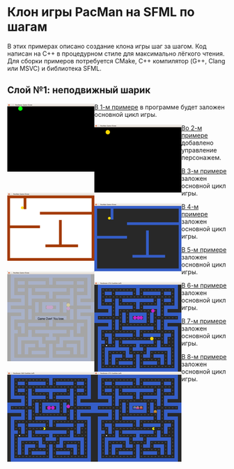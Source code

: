# Клон игры PacMan на SFML по шагам

В этих примерах описано создание клона игры шаг за шагом. Код написан на C++ в процедурном стиле для максимально лёгкого чтения. Для сборки примеров потребуется CMake, C++ компилятор (G++, Clang или MSVC) и библиотека SFML.

## Слой №1: неподвижный шарик

<div>
<img align="left" src="img/preview_1.png">
<p><a href="pacman_1">В 1-м примере</a> в программе будет заложен основной цикл игры.</p>
</div>

<div>
<img align="left" src="img/preview_2.png">
<p><a href="pacman_2">Во 2-м примере</a> добавлено управление персонажем.</p>
</div>

<div>
<img align="left" src="img/preview_3.png">
<p><a href="pacman_3">В 3-м примере</a> заложен основной цикл игры.</p>
</div>

<div>
<img align="left" src="img/preview_4.png">
<p><a href="pacman_4">В 4-м примере</a> заложен основной цикл игры.</p>
</div>

<div>
<img align="left" src="img/preview_5.png">
<p><a href="pacman_5">В 5-м примере</a> заложен основной цикл игры.</p>
</div>

<div>
<img align="left" src="img/preview_6.png">
<p><a href="pacman_6">В 6-м примере</a> заложен основной цикл игры.</p>
</div>

<div>
<img align="left" src="img/preview_7.png">
<p><a href="pacman_7">В 7-м примере</a> заложен основной цикл игры.</p>
</div>

<div>
<img align="left" src="img/preview_8.png">
<p><a href="pacman_8">В 8-м примере</a> заложен основной цикл игры.</p>
</div>
